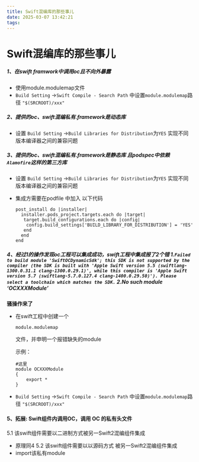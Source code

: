 ```yaml
---
title: Swift混编库的那些事儿
date: 2025-03-07 13:42:21
tags:
---
```


# Swift混编库的那些事儿

##### 1、在swift framwork中调用oc且不向外暴露

- 使用module.modulemap文件
- `Build Setting` ->`Swift Compile - Search Path` 中设置`module.modulemap`路径 `"$(SRCROOT)/xxx"`

##### 2、提供的oc、swift混编私有.framework是动态库

- 设置 `Build Setting` ->`Build Libraries for Distribution`为`YES` 实现不同版本编译器之间的兼容问题

##### 3、提供的oc、swift混编私有.framework是静态库 且podspec中依赖`Alamofire`这样的第三方库

- 设置 `Build Setting` ->`Build Libraries for Distribution`为`YES` 实现不同版本编译器之间的兼容问题

- 集成方需要在podfile 中加入 以下代码

  ```
  post_install do |installer|
    installer.pods_project.targets.each do |target|
     target.build_configurations.each do |config|
      config.build_settings['BUILD_LIBRARY_FOR_DISTRIBUTION'] = 'YES'
     end
    end
  end
  ```

##### 4、经过1的操作发现oc工程可以集成成功，swift工程中集成报了2个错 1.`Failed to build module 'SwiftOCDynamicSdk'; this SDK is not supported by the compiler (the SDK is built with 'Apple Swift version 5.5 (swiftlang-1300.0.31.1 clang-1300.0.29.1)', while this compiler is 'Apple Swift version 5.7 (swiftlang-5.7.0.127.4 clang-1400.0.29.50)'). Please select a toolchain which matches the SDK.` 2.No such module ‘OCXXXModule’

**骚操作来了**

- 在swift工程中创建一个

  ```
  module.modulemap
  ```

  文件，并申明一个报错缺失的module

  示例：

  ```
  #这里
  module OCXXXModule 
  {
      export *
  }
  ```

- `Build Setting` ->`Swift Compile - Search Path` 中设置`module.modulemap`路径 `"$(SRCROOT)/xxx"`

#### 5、拓展: Swift组件内调用OC，调用 OC 的私有头文件

5.1 该swift组件需要以二进制方式被另一Swift2混编组件集成

- 原理同4
  5.2 该swift组件需要以以源码方式 被另一Swift2混编组件集成
- import该私有module
